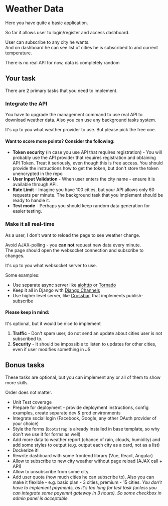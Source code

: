 # Weather Data

Here you have quite a basic application.

So far it allows user to login/register and access dashboard.

User can subscribe to any city he wants.  
And on dashboard he can see list of cities he is subscribed to 
and current temperature.

There is no real API for now, data is completely random

## Your task

There are 2 primary tasks that you need to implement.

### Integrate the API

You have to upgrade the management command to use real API to download weather data. Also you can use any background tasks system.

It's up to you what weather provider to use. But please pick the free one.

#### Want to score more points? Consider the following:

* **Token security** (in case you use API that requires registration) - You will probably use the API provider that requires registration and obtaining API Token. Treat it seriously, even though this is free access. You should provide the instructions how to get the token, but don't store the token unencrypted in the repo
* **User Input Validation** - When user enters the city name - ensure it is available through API.
* **Rate Limit** - Imagine you have 100 cities, but your API allows only 60 requests per minute. The background task that you implement should be ready to handle it.
* **Test mode** - Perhaps you should keep random data generation for easier testing.

### Make it all real-time

As a user, I don't want to reload the page to see weather change.

Avoid AJAX-polling - you **can not** request new data every minute.  
The page should open the websocket connection and subscribe to changes.

It's up to you what websocket server to use.

Some examples:

* Use separate async server like [aiohttp](https://aiohttp.readthedocs.io/en/stable/) or [Tornado](https://www.tornadoweb.org/en/stable/)
* Keep it all in Django with [Django Channels](https://channels.readthedocs.io/en/latest/)
* Use higher level server, like [Crossbar](https://crossbar.io/), that implements publish-subscribe

#### Please keep in mind:

It's optional, but it would be nice to implement

1. **Traffic** - Don't spam user, do not send an update about cities user is not subscribed to.
1. **Security** - It should be impossible to listen to updates for other cities, even if user modifies something in JS

## Bonus tasks

These tasks are optional, but you can implement any or all of them to show more skills.

Order does not matter.

* Unit Test coverage
* Prepare for deployment - provide deployment instructions, config examples, create separate dev & prod environments
* Integrate social login (Facebook, Google, any other OAuth provider of your choice)
* Style the forms (`bootstrap` is already installed in base template, so why don't we use it for forms as well)
* Add more data to weather report (chance of rain, clouds, humidity) and add some styles to output (e.g. output each city as a card, not as a list)
* Dockerize it!
* Rewrite dashboard with some frontend library (Vue, React, Angular)
* Allow to subscribe to new city weather without page reload (AJAX call + API)
* Allow to unsubscribe from some city.
* Add user quota (how much cities he can subscribe to). Also you can make it flexible - e.g. basic plan - 3 cities, premium - 15 cities. *You don't have to implement payments, as it's too long for test task (unless you can integrate some payemnt gateway in 3 hours). So some checkbox in admin panel is acceptable*